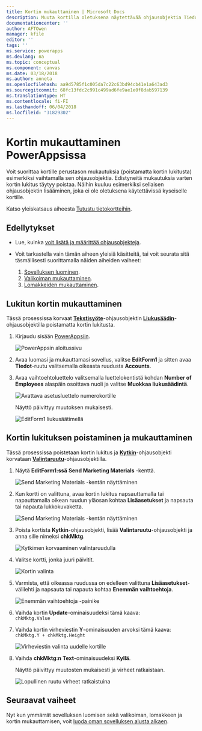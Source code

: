 ```yaml
---
title: Kortin mukauttaminen | Microsoft Docs
description: Muuta kortilla oletuksena näytettävää ohjausobjektia Tiedot- tai Muokkaa-lomakkeessa PowerAppsissa
documentationcenter: ''
author: AFTOwen
manager: kfile
editor: ''
tags: ''
ms.service: powerapps
ms.devlang: na
ms.topic: conceptual
ms.component: canvas
ms.date: 03/18/2018
ms.author: anneta
ms.openlocfilehash: aa9d5785f1c005da7c22c63bd94cb41e1a643ad3
ms.sourcegitcommit: 68fc13fdc2c991c499ad6fe9ae1e0f8dab597139
ms.translationtype: HT
ms.contentlocale: fi-FI
ms.lasthandoff: 06/04/2018
ms.locfileid: "31829302"
---
```

# <a name="customize-a-card-in-powerapps"></a>Kortin mukauttaminen PowerAppsissa
Voit suorittaa kortille perustason mukautuksia (poistamatta kortin lukitusta) esimerkiksi vaihtamalla sen ohjausobjektia. Edistyneitä mukautuksia varten kortin lukitus täytyy poistaa. Näihin kuuluu esimerkiksi sellaisen ohjausobjektin lisääminen, joka ei ole oletuksena käytettävissä kyseiselle kortille.

Katso yleiskatsaus aiheesta [Tutustu tietokortteihin](working-with-cards.md).

## <a name="prerequisites"></a>Edellytykset

* Lue, kuinka [voit lisätä ja määrittää ohjausobjekteja](add-configure-controls.md).
* Voit tarkastella vain tämän aiheen yleisiä käsitteitä, tai voit seurata sitä täsmällisesti suorittamalla näiden aiheiden vaiheet:

  1. [Sovelluksen luominen](data-platform-create-app.md).
  2. [Valikoiman mukauttaminen](customize-layout-sharepoint.md).
  3. [Lomakkeiden mukauttaminen](customize-forms-sharepoint.md).

## <a name="customize-a-locked-card"></a>Lukitun kortin mukauttaminen
Tässä prosessissa korvaat **[Tekstisyöte](controls/control-text-input.md)**-ohjausobjektin **[Liukusäädin](controls/control-slider.md)**-ohjausobjektilla poistamatta kortin lukitusta.

1. Kirjaudu sisään [PowerAppsiin](http://web.powerapps.com).

    ![PowerAppsin aloitussivu](./media/customize-card/sign-in.png)

1. Avaa luomasi ja mukauttamasi sovellus, valitse **EditForm1** ja sitten avaa **Tiedot**-ruutu valitsemalla oikeasta ruudusta **Accounts**.

1. Avaa vaihtoehtoluettelo valitsemalla luettelokentistä kohdan **Number of Employees** alaspäin osoittava nuoli ja valitse **Muokkaa liukusäädintä**.

    ![Avattava asetusluettelo numerokortille](./media/customize-card/card-selector.png)

    Näyttö päivittyy muutoksen mukaisesti.

    ![EditForm1 liukusäätimellä](./media/customize-card/add-slider.png)

## <a name="unlock-and-customize-a-card"></a>Kortin lukituksen poistaminen ja mukauttaminen
Tässä prosessissa poistetaan kortin lukitus ja **[Kytkin](controls/control-toggle.md)**-ohjausobjekti korvataan **[Valintaruutu](controls/control-check-box.md)**-ohjausobjektilla.

1. Näytä **EditForm1:ssä** **Send Marketing Materials** -kenttä.

    ![Send Marketing Materials -kentän näyttäminen](./media/customize-card/show-field.png)

2. Kun kortti on valittuna, avaa kortin lukitus napsauttamalla tai napauttamalla oikean ruudun yläosan kohtaa **Lisäasetukset** ja napsauta tai napauta lukkokuvaketta.

    ![Send Marketing Materials -kentän näyttäminen](./media/customize-card/unlock-card.png)

1. Poista kortista **Kytkin**-ohjausobjekti, lisää **Valintaruutu**-ohjausobjekti ja anna sille nimeksi **chkMktg**.

    ![Kytkimen korvaaminen valintaruudulla](./media/customize-card/add-checkbox.png)

1. Valitse kortti, jonka juuri päivitit.

    ![Kortin valinta](./media/customize-card/select-card.png)

1. Varmista, että oikeassa ruudussa on edelleen valittuna **Lisäasetukset**-välilehti ja napsauta tai napauta kohtaa **Enemmän vaihtoehtoja**.

    ![Enemmän vaihtoehtoja -painike](./media/customize-card/more-options.png)

1. Vaihda kortin **Update**-ominaisuudeksi tämä kaava:
<br>`chkMktg.Value`

1. Vaihda kortin virheviestin **Y**-ominaisuuden arvoksi tämä kaava:<br>
`chkMktg.Y + chkMktg.Height`

    ![Virheviestin valinta uudelle kortille](./media/customize-card/select-error.png)

1. Vaihda **chkMktg:n** **Text**-ominaisuudeksi **Kyllä**.

    Näyttö päivittyy muutosten mukaisesti ja virheet ratkaistaan.

    ![Lopullinen ruutu virheet ratkaistuina](./media/customize-card/final-screen.png)

## <a name="next-steps"></a>Seuraavat vaiheet
Nyt kun ymmärrät sovelluksen luomisen sekä valikoiman, lomakkeen ja kortin mukauttamisen, voit [luoda oman sovelluksen alusta alkaen](data-platform-create-app-scratch.md).
